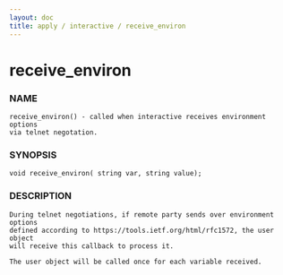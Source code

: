 ```yaml
---
layout: doc
title: apply / interactive / receive_environ
---
```

# receive_environ

### NAME

    receive_environ() - called when interactive receives environment options
    via telnet negotation.

### SYNOPSIS

    void receive_environ( string var, string value);

### DESCRIPTION

    During telnet negotiations, if remote party sends over environment options
    defined according to https://tools.ietf.org/html/rfc1572, the user object
    will receive this callback to process it.

    The user object will be called once for each variable received.
